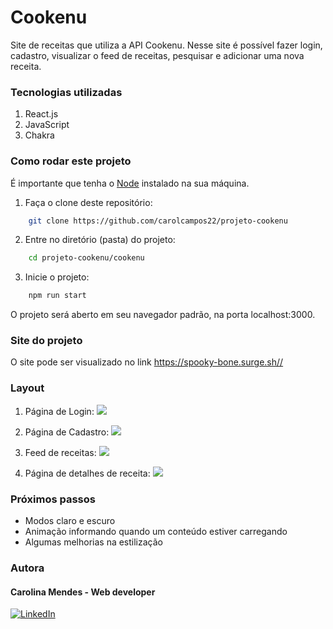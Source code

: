 # Cookenu

Site de receitas que utiliza a API Cookenu. Nesse site é possível fazer login, cadastro, visualizar o feed de receitas, pesquisar e adicionar uma nova receita.

### Tecnologias utilizadas
1. React.js
2. JavaScript
3. Chakra

### Como rodar este projeto
É importante que tenha o [Node](https://nodejs.org/en) instalado na sua máquina.
1. Faça o clone deste repositório:
```bash
    git clone https://github.com/carolcampos22/projeto-cookenu
```
2. Entre no diretório (pasta) do projeto:
```bash
    cd projeto-cookenu/cookenu
```
3. Inicie o projeto:
```bash
    npm run start
```
O projeto será aberto em seu navegador padrão, na porta localhost:3000. 

### Site do projeto
O site pode ser visualizado no link https://spooky-bone.surge.sh//

### Layout
1. Página de Login:
![](./src/assets/login-page.png)

2. Página de Cadastro:
![](./src/assets/signup-page.png)

3. Feed de receitas:
![](./src/assets/feed.png)

4. Página de detalhes de receita:
![](./src/assets/recipe-details.png)

### Próximos passos
- Modos claro e escuro
- Animação informando quando um conteúdo estiver carregando
- Algumas melhorias na estilização

### Autora
#### Carolina Mendes - Web developer
[![LinkedIn](https://img.shields.io/badge/LinkedIn-000?style=for-the-badge&logo=linkedin&logoColor=0E76A8)](https://www.linkedin.com/in/dev-carolina-mendes/)

